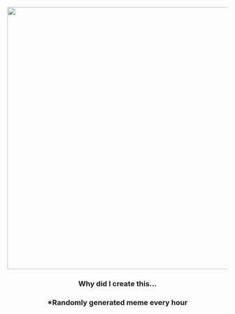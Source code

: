 <p align="center">
        <img src="https://i.redd.it/zasj65rbbvq81.jpg" width="600" height="600">
        </p>
        <h3 align="center">Why did I create this...</h3>
        <h3 align="center">*Randomly generated meme every hour</h3>
    